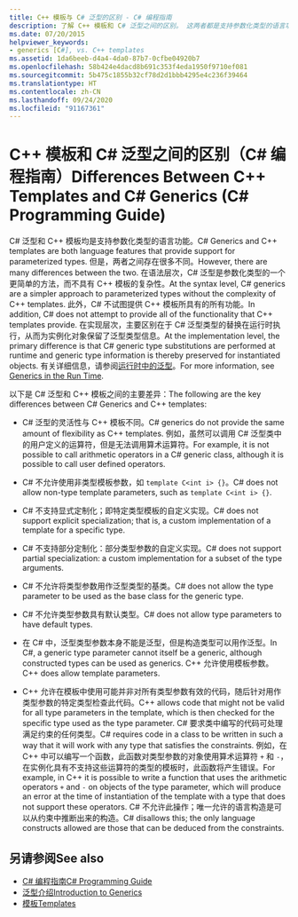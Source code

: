 ```yaml
---
title: C++ 模板与 C# 泛型的区别 - C# 编程指南
description: 了解 C++ 模板和 C# 泛型之间的区别。 这两者都是支持参数化类型的语言功能。
ms.date: 07/20/2015
helpviewer_keywords:
- generics [C#], vs. C++ templates
ms.assetid: 1da6beeb-d4a4-4da0-87b7-0cfbe04920b7
ms.openlocfilehash: 58b424e4dacd8b691c353f4eda1950f9710ef081
ms.sourcegitcommit: 5b475c1855b32cf78d2d1bbb4295e4c236f39464
ms.translationtype: HT
ms.contentlocale: zh-CN
ms.lasthandoff: 09/24/2020
ms.locfileid: "91167361"
---
```

# <a name="differences-between-c-templates-and-c-generics-c-programming-guide"></a><span data-ttu-id="b5fb4-104">C++ 模板和 C# 泛型之间的区别（C# 编程指南）</span><span class="sxs-lookup"><span data-stu-id="b5fb4-104">Differences Between C++ Templates and C# Generics (C# Programming Guide)</span></span>

<span data-ttu-id="b5fb4-105">C# 泛型和 C++ 模板均是支持参数化类型的语言功能。</span><span class="sxs-lookup"><span data-stu-id="b5fb4-105">C# Generics and C++ templates are both language features that provide support for parameterized types.</span></span> <span data-ttu-id="b5fb4-106">但是，两者之间存在很多不同。</span><span class="sxs-lookup"><span data-stu-id="b5fb4-106">However, there are many differences between the two.</span></span> <span data-ttu-id="b5fb4-107">在语法层次，C# 泛型是参数化类型的一个更简单的方法，而不具有 C++ 模板的复杂性。</span><span class="sxs-lookup"><span data-stu-id="b5fb4-107">At the syntax level, C# generics are a simpler approach to parameterized types without the complexity of C++ templates.</span></span> <span data-ttu-id="b5fb4-108">此外，C# 不试图提供  C++ 模板所具有的所有功能。</span><span class="sxs-lookup"><span data-stu-id="b5fb4-108">In addition, C# does not attempt to provide all of the functionality that C++ templates provide.</span></span> <span data-ttu-id="b5fb4-109">在实现层次，主要区别在于 C# 泛型类型的替换在运行时执行，从而为实例化对象保留了泛型类型信息。</span><span class="sxs-lookup"><span data-stu-id="b5fb4-109">At the implementation level, the primary difference is that C# generic type substitutions are performed at runtime and generic type information is thereby preserved for instantiated objects.</span></span> <span data-ttu-id="b5fb4-110">有关详细信息，请参阅[运行时中的泛型](./generics-in-the-run-time.md)。</span><span class="sxs-lookup"><span data-stu-id="b5fb4-110">For more information, see [Generics in the Run Time](./generics-in-the-run-time.md).</span></span>  
  
 <span data-ttu-id="b5fb4-111">以下是 C# 泛型和 C++ 模板之间的主要差异：</span><span class="sxs-lookup"><span data-stu-id="b5fb4-111">The following are the key differences between C# Generics and C++ templates:</span></span>  
  
- <span data-ttu-id="b5fb4-112">C# 泛型的灵活性与 C++ 模板不同。</span><span class="sxs-lookup"><span data-stu-id="b5fb4-112">C# generics do not provide the same amount of flexibility as C++ templates.</span></span> <span data-ttu-id="b5fb4-113">例如，虽然可以调用 C# 泛型类中的用户定义的运算符，但是无法调用算术运算符。</span><span class="sxs-lookup"><span data-stu-id="b5fb4-113">For example, it is not possible to call arithmetic operators in a C# generic class, although it is possible to call user defined operators.</span></span>  
  
- <span data-ttu-id="b5fb4-114">C# 不允许使用非类型模板参数，如 `template C<int i> {}`。</span><span class="sxs-lookup"><span data-stu-id="b5fb4-114">C# does not allow non-type template parameters, such as `template C<int i> {}`.</span></span>  
  
- <span data-ttu-id="b5fb4-115">C# 不支持显式定制化；即特定类型模板的自定义实现。</span><span class="sxs-lookup"><span data-stu-id="b5fb4-115">C# does not support explicit specialization; that is, a custom implementation of a template for a specific type.</span></span>  
  
- <span data-ttu-id="b5fb4-116">C# 不支持部分定制化：部分类型参数的自定义实现。</span><span class="sxs-lookup"><span data-stu-id="b5fb4-116">C# does not support partial specialization: a custom implementation for a subset of the type arguments.</span></span>  
  
- <span data-ttu-id="b5fb4-117">C# 不允许将类型参数用作泛型类型的基类。</span><span class="sxs-lookup"><span data-stu-id="b5fb4-117">C# does not allow the type parameter to be used as the base class for the generic type.</span></span>  
  
- <span data-ttu-id="b5fb4-118">C# 不允许类型参数具有默认类型。</span><span class="sxs-lookup"><span data-stu-id="b5fb4-118">C# does not allow type parameters to have default types.</span></span>  
  
- <span data-ttu-id="b5fb4-119">在 C# 中，泛型类型参数本身不能是泛型，但是构造类型可以用作泛型。</span><span class="sxs-lookup"><span data-stu-id="b5fb4-119">In C#, a generic type parameter cannot itself be a generic, although constructed types can be used as generics.</span></span> <span data-ttu-id="b5fb4-120">C++ 允许使用模板参数。</span><span class="sxs-lookup"><span data-stu-id="b5fb4-120">C++ does allow template parameters.</span></span>  
  
- <span data-ttu-id="b5fb4-121">C++ 允许在模板中使用可能并非对所有类型参数有效的代码，随后针对用作类型参数的特定类型检查此代码。</span><span class="sxs-lookup"><span data-stu-id="b5fb4-121">C++ allows code that might not be valid for all type parameters in the template, which is then checked for the specific type used as the type parameter.</span></span> <span data-ttu-id="b5fb4-122">C# 要求类中编写的代码可处理满足约束的任何类型。</span><span class="sxs-lookup"><span data-stu-id="b5fb4-122">C# requires code in a class to be written in such a way that it will work with any type that satisfies the constraints.</span></span> <span data-ttu-id="b5fb4-123">例如，在 C++ 中可以编写一个函数，此函数对类型参数的对象使用算术运算符 `+` 和 `-`，在实例化具有不支持这些运算符的类型的模板时，此函数将产生错误。</span><span class="sxs-lookup"><span data-stu-id="b5fb4-123">For example, in C++ it is possible to write a function that uses the arithmetic operators `+` and `-` on objects of the type parameter, which will produce an error at the time of instantiation of the template with a type that does not support these operators.</span></span> <span data-ttu-id="b5fb4-124">C# 不允许此操作；唯一允许的语言构造是可以从约束中推断出来的构造。</span><span class="sxs-lookup"><span data-stu-id="b5fb4-124">C# disallows this; the only language constructs allowed are those that can be deduced from the constraints.</span></span>  
  
## <a name="see-also"></a><span data-ttu-id="b5fb4-125">另请参阅</span><span class="sxs-lookup"><span data-stu-id="b5fb4-125">See also</span></span>

- [<span data-ttu-id="b5fb4-126">C# 编程指南</span><span class="sxs-lookup"><span data-stu-id="b5fb4-126">C# Programming Guide</span></span>](../index.md)
- [<span data-ttu-id="b5fb4-127">泛型介绍</span><span class="sxs-lookup"><span data-stu-id="b5fb4-127">Introduction to Generics</span></span>](./index.md)
- [<span data-ttu-id="b5fb4-128">模板</span><span class="sxs-lookup"><span data-stu-id="b5fb4-128">Templates</span></span>](/cpp/cpp/templates-cpp)
